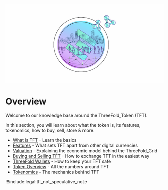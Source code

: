 ![](img/tokenintrohome.png)

# Overview

Welcome to our knowledge base around the ThreeFold_Token (TFT).

In this section, you will learn about what the token is, its features, tokenomics, how to buy, sell, store & more.

- [What is TFT](token_what) - Learn the basics
- [Features](token_features) - What sets TFT apart from other digital currencies
- [Valuation](grid_valuation) - Explaining the economic model behind the ThreeFold_Grid
- [Buying and Selling TFT](how_to_buy_and_sell) - How to exchange TFT in the easiest way
- [ThreeFold Wallets](threefold_wallets) - How to keep your TFT safe
- [Token Overview](token_overview) - All the numbers around TFT
- [Tokenomics](tokenomics) - The mechanics behind TFT

!!!include:legal:tft_not_speculative_note


<!-- - [Token Liquidity](token_liquidity) - An outlook on TFT liquidity
- [Limited Supply](token_liquidity) - Benefits and mechanisms of scarcity -->